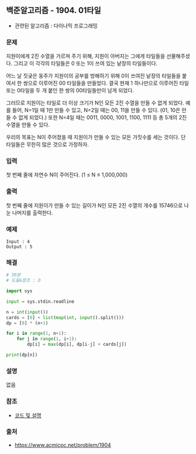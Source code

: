 ## 백준알고리즘 - 1904. 01타일

- 관련된 알고리즘 : 다이나믹 프로그래밍

### 문제

지원이에게 2진 수열을 가르쳐 주기 위해, 지원이 아버지는 그에게 타일들을 선물해주셨다. 그리고 이 각각의 타일들은 0 또는 1이 쓰여 있는 낱장의 타일들이다.

어느 날 짓궂은 동주가 지원이의 공부를 방해하기 위해 0이 쓰여진 낱장의 타일들을 붙여서 한 쌍으로 이루어진 00 타일들을 만들었다. 결국 현재 1 하나만으로 이루어진 타일 또는 0타일을 두 개 붙인 한 쌍의 00타일들만이 남게 되었다.

그러므로 지원이는 타일로 더 이상 크기가 N인 모든 2진 수열을 만들 수 없게 되었다. 예를 들어, N=1일 때 1만 만들 수 있고, N=2일 때는 00, 11을 만들 수 있다. (01, 10은 만들 수 없게 되었다.) 또한 N=4일 때는 0011, 0000, 1001, 1100, 1111 등 총 5개의 2진 수열을 만들 수 있다.

우리의 목표는 N이 주어졌을 때 지원이가 만들 수 있는 모든 가짓수를 세는 것이다. 단 타일들은 무한히 많은 것으로 가정하자.

### 입력

첫 번째 줄에 자연수 N이 주어진다. (1 ≤ N ≤ 1,000,000)

### 출력

첫 번째 줄에 지원이가 만들 수 있는 길이가 N인 모든 2진 수열의 개수를 15746으로 나눈 나머지를 출력한다.

### 예제

```
Input : 4
Output : 5
```

### 해결

```python
# 30분
# 도움&참조 : O

import sys

input = sys.stdin.readline

n = int(input())
cards = [0] + list(map(int, input().split()))
dp = [0] * (n+1)

for i in range(1, n+1):
    for j in range(1, i+1):
        dp[i] = max(dp[i], dp[i-j] + cards[j])

print(dp[n])
```

### 설명

없음

### 참조

- [코드 및 설명](https://copy-driven-dev.tistory.com/entry/%EB%B0%B1%EC%A4%8011052%EB%B2%88-16194%EB%B2%88Python-%EC%B9%B4%EB%93%9C-%EA%B5%AC%EB%A7%A4%ED%95%98%EA%B8%B0-12-%EB%B8%94%EB%A1%9C%EA%B7%B8-%EB%8B%89%EA%B0%92%EC%9D%98-%EC%9C%84%ED%97%98%EC%84%B1)

### 출처

- https://www.acmicpc.net/problem/1904

